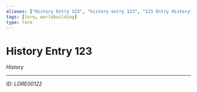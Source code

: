 ```yaml
---
aliases: ["History Entry 123", "history entry 123", "123 Entry History"]
tags: [lore, worldbuilding]
type: lore
---
```


# History Entry 123

*History*

---
*ID: LORE00122*